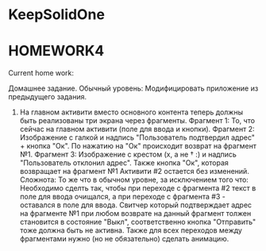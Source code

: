 # KeepSolidOne
# HOMEWORK4

Current home work:

Домашнее задание.
Обычный уровень:
Модифицировать приложение из предыдущего задания.
1) На главном активити вместо основного контента теперь должны быть реализованы три экрана через фрагменты.
 Фрагмент 1: То, что сейчас на главном активити (поле для ввода и кнопки). 
 Фрагмент 2: Изображение с галкой и надпись "Пользователь подтвердил адрес" + кнопка "Ок". По нажатию на "Ок" происходит возврат на фрагмент №1.
 Фрагмент 3: Изображение с крестом (х, а не † :) и надпись "Пользователь отклонил адрес". Также кнопка "Ок", которая возвращает на фрагмент №1
 Активити #2 остается без изменений.
 Сложнота:
  То же что в обычном уровне, за исключением того что:
    Необходимо сделть так, чтобы при переходе с фрагмента #2 текст в поле для ввода очищался, а при переходе с фрагмента #3 - оставался в поле для ввода.
    Свитчер который подтверждает адрес на фрагменте №1 при любом возврате на данный фрагмент толжен становится в состояние "Выкл", соответственно кнопка "Отправить" тоже должна быть не активна.
    Также для всех переходов между фрагментами нужно (но не обязательно) сделать анимацию.
